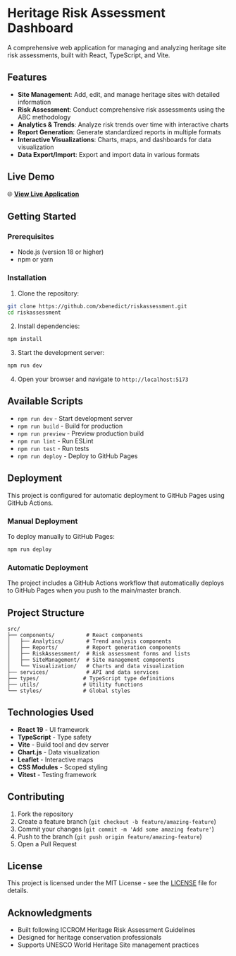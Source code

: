 # Heritage Risk Assessment Dashboard

A comprehensive web application for managing and analyzing heritage site risk assessments, built with React, TypeScript, and Vite.

## Features

- **Site Management**: Add, edit, and manage heritage sites with detailed information
- **Risk Assessment**: Conduct comprehensive risk assessments using the ABC methodology
- **Analytics & Trends**: Analyze risk trends over time with interactive charts
- **Report Generation**: Generate standardized reports in multiple formats
- **Interactive Visualizations**: Charts, maps, and dashboards for data visualization
- **Data Export/Import**: Export and import data in various formats

## Live Demo

🌐 **[View Live Application](https://xbenedict.github.io/riskassessment)**

## Getting Started

### Prerequisites

- Node.js (version 18 or higher)
- npm or yarn

### Installation

1. Clone the repository:
```bash
git clone https://github.com/xbenedict/riskassessment.git
cd riskassessment
```

2. Install dependencies:
```bash
npm install
```

3. Start the development server:
```bash
npm run dev
```

4. Open your browser and navigate to `http://localhost:5173`

## Available Scripts

- `npm run dev` - Start development server
- `npm run build` - Build for production
- `npm run preview` - Preview production build
- `npm run lint` - Run ESLint
- `npm run test` - Run tests
- `npm run deploy` - Deploy to GitHub Pages

## Deployment

This project is configured for automatic deployment to GitHub Pages using GitHub Actions.

### Manual Deployment

To deploy manually to GitHub Pages:

```bash
npm run deploy
```

### Automatic Deployment

The project includes a GitHub Actions workflow that automatically deploys to GitHub Pages when you push to the main/master branch.

## Project Structure

```
src/
├── components/          # React components
│   ├── Analytics/       # Trend analysis components
│   ├── Reports/         # Report generation components
│   ├── RiskAssessment/  # Risk assessment forms and lists
│   ├── SiteManagement/  # Site management components
│   └── Visualization/   # Charts and data visualization
├── services/            # API and data services
├── types/              # TypeScript type definitions
├── utils/              # Utility functions
└── styles/             # Global styles
```

## Technologies Used

- **React 19** - UI framework
- **TypeScript** - Type safety
- **Vite** - Build tool and dev server
- **Chart.js** - Data visualization
- **Leaflet** - Interactive maps
- **CSS Modules** - Scoped styling
- **Vitest** - Testing framework

## Contributing

1. Fork the repository
2. Create a feature branch (`git checkout -b feature/amazing-feature`)
3. Commit your changes (`git commit -m 'Add some amazing feature'`)
4. Push to the branch (`git push origin feature/amazing-feature`)
5. Open a Pull Request

## License

This project is licensed under the MIT License - see the [LICENSE](LICENSE) file for details.

## Acknowledgments

- Built following ICCROM Heritage Risk Assessment Guidelines
- Designed for heritage conservation professionals
- Supports UNESCO World Heritage Site management practices
